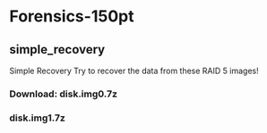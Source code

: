 # Forensics-150pt
## simple_recovery
Simple Recovery Try to recover the data from these RAID 5 images!
### Download: disk.img0.7z
###           disk.img1.7z